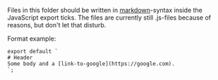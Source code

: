 Files in this folder should be written in [markdown](https://daringfireball.net/projects/markdown/)-syntax inside the JavaScript export ticks. The files are currently still .js-files because of reasons, but don't let that disturb.

Format example:

    export default `
    # Header
    Some body and a [link-to-google](https://google.com).
    `;
